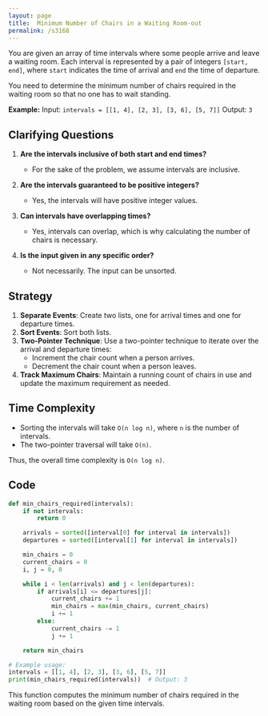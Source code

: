 ```yaml
---
layout: page
title:  Minimum Number of Chairs in a Waiting Room-out
permalink: /s3168
---
```


You are given an array of time intervals where some people arrive and leave a waiting room. Each interval is represented by a pair of integers `[start, end]`, where `start` indicates the time of arrival and `end` the time of departure. 

You need to determine the minimum number of chairs required in the waiting room so that no one has to wait standing.

**Example:**
Input: `intervals = [[1, 4], [2, 3], [3, 6], [5, 7]]`
Output: `3`

## Clarifying Questions

1. **Are the intervals inclusive of both start and end times?**
   - For the sake of the problem, we assume intervals are inclusive.
   
2. **Are the intervals guaranteed to be positive integers?**
   - Yes, the intervals will have positive integer values.

3. **Can intervals have overlapping times?**
   - Yes, intervals can overlap, which is why calculating the number of chairs is necessary.

4. **Is the input given in any specific order?**
   - Not necessarily. The input can be unsorted.

## Strategy

1. **Separate Events**: Create two lists, one for arrival times and one for departure times.
2. **Sort Events**: Sort both lists.
3. **Two-Pointer Technique**: Use a two-pointer technique to iterate over the arrival and departure times:
   - Increment the chair count when a person arrives.
   - Decrement the chair count when a person leaves.
4. **Track Maximum Chairs**: Maintain a running count of chairs in use and update the maximum requirement as needed.

## Time Complexity

- Sorting the intervals will take `O(n log n)`, where `n` is the number of intervals.
- The two-pointer traversal will take `O(n)`.

Thus, the overall time complexity is `O(n log n)`.

## Code

```python
def min_chairs_required(intervals):
    if not intervals:
        return 0

    arrivals = sorted([interval[0] for interval in intervals])
    departures = sorted([interval[1] for interval in intervals])

    min_chairs = 0
    current_chairs = 0
    i, j = 0, 0

    while i < len(arrivals) and j < len(departures):
        if arrivals[i] <= departures[j]:
            current_chairs += 1
            min_chairs = max(min_chairs, current_chairs)
            i += 1
        else:
            current_chairs -= 1
            j += 1

    return min_chairs

# Example usage:
intervals = [[1, 4], [2, 3], [3, 6], [5, 7]]
print(min_chairs_required(intervals))  # Output: 3
```

This function computes the minimum number of chairs required in the waiting room based on the given time intervals.